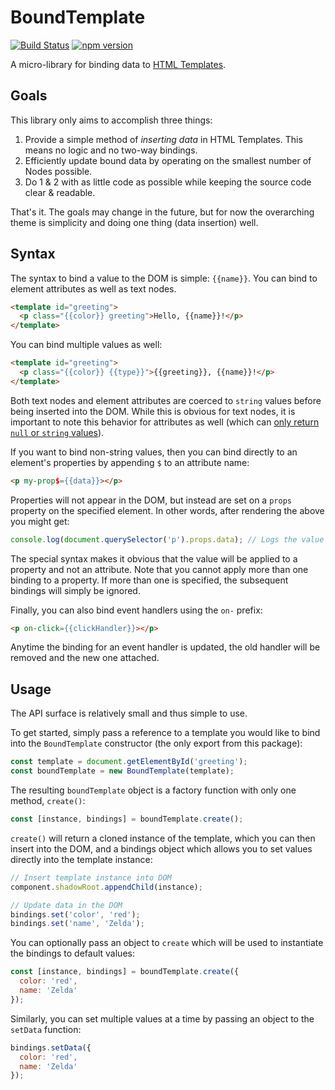 # BoundTemplate

[![Build Status](https://travis-ci.org/trentmwillis/bound-template.svg?branch=master)](https://travis-ci.org/trentmwillis/bound-template)
[![npm version](https://badge.fury.io/js/bound-template.svg)](https://badge.fury.io/js/bound-template)

A micro-library for binding data to [HTML Templates](https://developer.mozilla.org/en-US/docs/Web/HTML/Element/template).

## Goals

This library only aims to accomplish three things:

1. Provide a simple method of _inserting data_ in HTML Templates. This means no logic and no two-way bindings.
2. Efficiently update bound data by operating on the smallest number of Nodes possible.
3. Do 1 & 2 with as little code as possible while keeping the source code clear & readable.

That's it. The goals may change in the future, but for now the overarching theme is simplicity and doing one thing (data insertion) well.

## Syntax

The syntax to bind a value to the DOM is simple: `{{name}}`. You can bind to element attributes as well as text nodes.

```html
<template id="greeting">
  <p class="{{color}} greeting">Hello, {{name}}!</p>
</template>
```

You can bind multiple values as well:

```html
<template id="greeting">
  <p class="{{color}} {{type}}">{{greeting}}, {{name}}!</p>
</template>
```

Both text nodes and element attributes are coerced to `string` values before being inserted into the DOM. While this is obvious for text nodes, it is important to note this behavior for attributes as well (which can [only return `null` or `string` values](https://developer.mozilla.org/en-US/docs/Web/API/Element/getAttribute)).

If you want to bind non-string values, then you can bind directly to an element's properties by appending `$` to an attribute name:

```html
<p my-prop$={{data}}></p>
```

Properties will not appear in the DOM, but instead are set on a `props` property on the specified element. In other words, after rendering the above you might get:

```javascript
console.log(document.querySelector('p').props.data); // Logs the value of `data`, not coerced.
```

The special syntax makes it obvious that the value will be applied to a property and not an attribute. Note that you cannot apply more than one binding to a property. If more than one is specified, the subsequent bindings will simply be ignored.

Finally, you can also bind event handlers using the `on-` prefix:

```html
<p on-click={{clickHandler}}></p>
```

Anytime the binding for an event handler is updated, the old handler will be removed and the new one attached.

## Usage

The API surface is relatively small and thus simple to use.

To get started, simply pass a reference to a template you would like to bind into the `BoundTemplate` constructor (the only export from this package):

```javascript
const template = document.getElementById('greeting');
const boundTemplate = new BoundTemplate(template);
```

The resulting `boundTemplate` object is a factory function with only one method, `create()`:

```javascript
const [instance, bindings] = boundTemplate.create();
```

`create()` will return a cloned instance of the template, which you can then insert into the DOM, and a bindings object which allows you to set values directly into the template instance:

```javascript
// Insert template instance into DOM
component.shadowRoot.appendChild(instance);

// Update data in the DOM
bindings.set('color', 'red');
bindings.set('name', 'Zelda');
```

You can optionally pass an object to `create` which will be used to instantiate the bindings to default values:

```javascript
const [instance, bindings] = boundTemplate.create({
  color: 'red',
  name: 'Zelda'
});
```

Similarly, you can set multiple values at a time by passing an object to the `setData` function:

```javascript
bindings.setData({
  color: 'red',
  name: 'Zelda'
});
```
